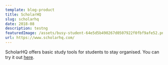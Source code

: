 ```yaml
---
template: blog-product
title: ScholarHQ
slug: scholarhq
date: 2018-08
description: testng
featuredImage: /assets/busy-student-64e5d5b490267d0507922f0fbf9afe52.png
url: https://www.scholarhq.com/
---
```

ScholarHQ offers basic study tools for students to stay organised. You can try it out [here](https://www.scholarhq.com/).